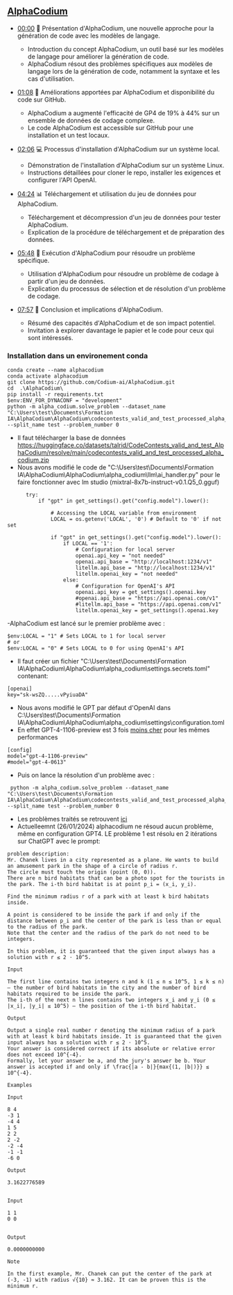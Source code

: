 ## [AlphaCodium](https://github.com/Codium-ai/AlphaCodium)

- [00:00](https://www.youtube.com/watch?v=0-ptMUUSZ7w&t=0s) 🤖 Présentation d'AlphaCodium, une nouvelle approche pour la génération de code avec les modèles de langage.
  - Introduction du concept AlphaCodium, un outil basé sur les modèles de langage pour améliorer la génération de code.
  - AlphaCodium résout des problèmes spécifiques aux modèles de langage lors de la génération de code, notamment la syntaxe et les cas d'utilisation.

- [01:08](https://www.youtube.com/watch?v=0-ptMUUSZ7w&t=68s) 🚀 Améliorations apportées par AlphaCodium et disponibilité du code sur GitHub.
  - AlphaCodium a augmenté l'efficacité de GP4 de 19% à 44% sur un ensemble de données de codage complexe.
  - Le code AlphaCodium est accessible sur GitHub pour une installation et un test locaux.

- [02:06](https://www.youtube.com/watch?v=0-ptMUUSZ7w&t=126s) 💻 Processus d'installation d'AlphaCodium sur un système local.
  - Démonstration de l'installation d'AlphaCodium sur un système Linux.
  - Instructions détaillées pour cloner le repo, installer les exigences et configurer l'API OpenAI.

- [04:24](https://www.youtube.com/watch?v=0-ptMUUSZ7w&t=264s) 📊 Téléchargement et utilisation du jeu de données pour AlphaCodium.
  - Téléchargement et décompression d'un jeu de données pour tester AlphaCodium.
  - Explication de la procédure de téléchargement et de préparation des données.

- [05:48](https://www.youtube.com/watch?v=0-ptMUUSZ7w&t=348s) 🧪 Exécution d'AlphaCodium pour résoudre un problème spécifique.
  - Utilisation d'AlphaCodium pour résoudre un problème de codage à partir d'un jeu de données.
  - Explication du processus de sélection et de résolution d'un problème de codage.

- [07:57](https://www.youtube.com/watch?v=0-ptMUUSZ7w&t=477s) 📝 Conclusion et implications d'AlphaCodium.
  - Résumé des capacités d'AlphaCodium et de son impact potentiel.
  - Invitation à explorer davantage le papier et le code pour ceux qui sont intéressés.
 
### Installation dans un environement conda
```
conda create --name alphacodium
conda activate alphacodium
git clone https://github.com/Codium-ai/AlphaCodium.git
cd  .\AlphaCodium\
pip install -r requirements.txt
$env:ENV_FOR_DYNACONF = "development"
python -m alpha_codium.solve_problem --dataset_name "C:\Users\test\Documents\Formation IA\AlphaCodium\AlphaCodium\codecontests_valid_and_test_processed_alpha_codium\valid_and_test_processed" --split_name test --problem_number 0

```
-  Il faut télécharger la base de données https://huggingface.co/datasets/talrid/CodeContests_valid_and_test_AlphaCodium/resolve/main/codecontests_valid_and_test_processed_alpha_codium.zip
-  Nous avons modifié le code de "C:\Users\test\Documents\Formation IA\AlphaCodium\AlphaCodium\alpha_codium\llm\ai_handler.py" pour le faire fonctionner avec lm studio (mixtral-8x7b-instruct-v0.1.Q5_0.gguf)
  ```   try:
        try:
            if "gpt" in get_settings().get("config.model").lower():

                # Accessing the LOCAL variable from environment
                LOCAL = os.getenv('LOCAL', '0') # Default to '0' if not set

                if "gpt" in get_settings().get("config.model").lower():
                    if LOCAL == '1':
                        # Configuration for local server
                        openai.api_key = "not needed"
                        openai.api_base = "http://localhost:1234/v1"
                        litellm.api_base = "http://localhost:1234/v1"
                        litellm.openai_key = "not needed"
                    else:
                        # Configuration for OpenAI's API
                        openai.api_key = get_settings().openai.key
                        #openai.api_base = "https://api.openai.com/v1"
                        #litellm.api_base = "https://api.openai.com/v1"
                        litellm.openai_key = get_settings().openai.key

   ```
-AlphaCodium est lancé sur le premier problème avec :
 ```
$env:LOCAL = "1" # Sets LOCAL to 1 for local server
# or
$env:LOCAL = "0" # Sets LOCAL to 0 for using OpenAI's API
```
- Il faut créer un fichier "C:\Users\test\Documents\Formation IA\AlphaCodium\AlphaCodium\alpha_codium\settings\.secrets.toml" contenant:
```
[openai]
key="sk-wsZQ.....vPyiuaDA"
```
- Nous avons modifié le GPT par défaut d'OpenAI dans C:\Users\test\Documents\Formation IA\AlphaCodium\AlphaCodium\alpha_codium\settings\configuration.toml
- En effet GPT-4-1106-preview est 3 fois [moins cher](https://openai.com/pricing) pour les mêmes performances
```
[config]
model="gpt-4-1106-preview"
#model="gpt-4-0613"
```
- Puis on lance la résolution d'un problème avec :
``` 
 python -m alpha_codium.solve_problem --dataset_name "C:\Users\test\Documents\Formation IA\AlphaCodium\AlphaCodium\codecontests_valid_and_test_processed_alpha_codium\valid_and_test_processed" --split_name test --problem_number 0
 ```

- Les problèmes traités se retrouvent [ici](https://huggingface.co/datasets/deepmind/code_contests)
- Actuelleemnt (26/01/2024) alphacodium ne résoud aucun problème, même en configuration GPT4. LE problème 1 est résolu en 2 itérations sur ChatGPT avec le prompt:
```
problem description:
Mr. Chanek lives in a city represented as a plane. He wants to build an amusement park in the shape of a circle of radius r. 
The circle must touch the origin (point (0, 0)).
There are n bird habitats that can be a photo spot for the tourists in the park. The i-th bird habitat is at point p_i = (x_i, y_i). 

Find the minimum radius r of a park with at least k bird habitats inside. 

A point is considered to be inside the park if and only if the distance between p_i and the center of the park is less than or equal 
to the radius of the park.
Note that the center and the radius of the park do not need to be integers.

In this problem, it is guaranteed that the given input always has a solution with r ≤ 2 ⋅ 10^5.

Input

The first line contains two integers n and k (1 ≤ n ≤ 10^5, 1 ≤ k ≤ n) — the number of bird habitats in the city and the number of bird 
habitats required to be inside the park.
The i-th of the next n lines contains two integers x_i and y_i (0 ≤ |x_i|, |y_i| ≤ 10^5) — the position of the i-th bird habitat.

Output

Output a single real number r denoting the minimum radius of a park with at least k bird habitats inside. It is guaranteed that the given 
input always has a solution with r ≤ 2 ⋅ 10^5.
Your answer is considered correct if its absolute or relative error does not exceed 10^{-4}.
Formally, let your answer be a, and the jury's answer be b. Your answer is accepted if and only if \frac{|a - b|}{max{(1, |b|)}} ≤ 10^{-4}.

Examples

Input

8 4
-3 1
-4 4
1 5
2 2
2 -2
-2 -4
-1 -1
-6 0

Output

3.1622776589


Input

1 1
0 0


Output

0.0000000000

Note

In the first example, Mr. Chanek can put the center of the park at (-3, -1) with radius √{10} ≈ 3.162. It can be proven this is the minimum r.
```

  

